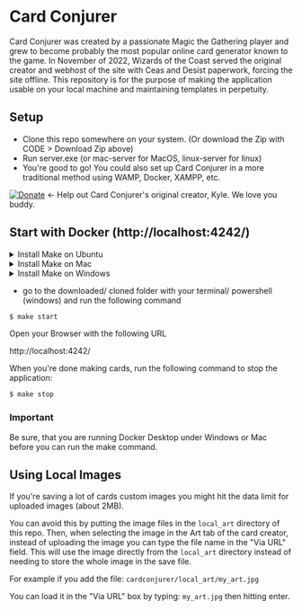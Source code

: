 # Card Conjurer
Card Conjurer was created by a passionate Magic the Gathering player and grew to become probably the most popular online card generator known to the game.
In November of 2022, Wizards of the Coast served the original creator and webhost of the site with Ceas and Desist paperwork, forcing the site offline.
This repository is for the purpose of making the application usable on your local machine and maintaining templates in perpetuity.
## Setup
- Clone this repo somewhere on your system. (Or download the Zip with CODE > Download Zip above)
- Run server.exe (or mac-server for MacOS, linux-server for linux)
- You're good to go! You could also set up Card Conjurer in a more traditional method using WAMP, Docker, XAMPP, etc.


[![Donate](https://img.shields.io/badge/Donate-PayPal-blue.svg?longCache=true&style=popout)](https://www.paypal.me/kyleburtondonate
) ← Help out Card Conjurer's original creator, Kyle. We love you buddy.


## Start with Docker (http://localhost:4242/)

<details>
  <summary>Install Make on Ubuntu</summary>

  ```bash
  $ sudo apt update
  ```

  check is make installed

  ```bash
  $ make -version
  ```

  after run this command, you got the following error? 
  
  - **bash: /usr/bin/make: No such file or directory**

  then follow with the next step, otherwise skip the next commands

  ```bash
  $ sudo apt install make
  ```

### Troubleshooting's? 
 * Follow this guide https://linuxhint.com/install-make-ubuntu/
</details>

<details>
  <summary>Install Make on Mac</summary>

  check is make installed

  ```bash
  $ make -version
  ```

  after run this command, you got the following error? 
  
  - **zsh: command not found: make**

  then follow with the next step, otherwise skip the next commands

  ```bash
  $ (sudo) brew install make
  ```
</details>

<details>
  <summary>Install Make on Windows</summary>

  Follow this Guide
  https://sp21.datastructur.es/materials/guides/make-install.html#windows-installation
</details>

* go to the downloaded/ cloned folder with your terminal/ powershell (windows) and run the following command

```bash
$ make start
```

Open your Browser with the following URL 

http://localhost:4242/

When you're done making cards, run the following command to stop the application:

```bash
$ make stop
```

### Important

Be sure, that you are running Docker Desktop under Windows or Mac before you can run the make command.

## Using Local Images

If you're saving a lot of cards custom images you might hit the data limit for uploaded images (about 2MB).

You can avoid this by putting the image files in the `local_art` directory of this repo. Then, when selecting the image in the Art tab of the card creator, instead of uploading the image you can type the file name in the "Via URL" field. This will use the image directly from the `local_art` directory instead of needing to store the whole image in the save file.

For example if you add the file:
`cardconjurer/local_art/my_art.jpg`

You can load it in the "Via URL" box by typing:
`my_art.jpg`
then hitting enter.
